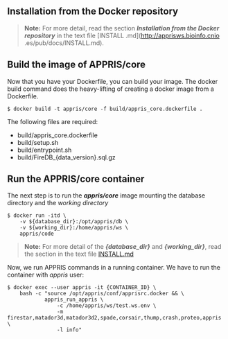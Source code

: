 Installation from the Docker repository
---------------------------------------

> __Note:__ For more detail, read the section *__Installation from the Docker repository__* in the text file [INSTALL
.md](http://apprisws.bioinfo.cnio
.es/pub/docs/INSTALL.md).

Build the image of APPRIS/core
------------------------------
Now that you have your Dockerfile, you can build your image. The docker build command does the heavy-lifting of creating a docker image from a Dockerfile.

```
$ docker build -t appris/core -f build/appris_core.dockerfile .
```
The following files are required:

+ build/appris_core.dockerfile
+ build/setup.sh
+ build/entrypoint.sh
+ build/FireDB_{data_version}.sql.gz


Run the APPRIS/core container
-------------------------------
The next step is to run the *__appris/core__* image mounting the database directory and the _working directory_

```
$ docker run -itd \
    -v ${database_dir}:/opt/appris/db \
    -v ${working_dir}:/home/appris/ws \
    appris/code
```

> __Note:__ For more detail of the *__{database_dir}__* and *__{working_dir}__*, read the section in the text file [INSTALL.md](http://apprisws.bioinfo.cnio.es/pub/docs/INSTALL.md)

Now, we run APPRIS commands in a running container. We have to run the container with _appris_ user:

```
$ docker exec --user appris -it {CONTAINER_ID} \
    bash -c "source /opt/appris/conf/apprisrc.docker && \
            appris_run_appris \
                -c /home/appris/ws/test.ws.env \
                -m firestar,matador3d,matador3d2,spade,corsair,thump,crash,proteo,appris \
                -l info"
```
